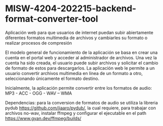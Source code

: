 # MISW-4204-202215-backend-format-converter-tool
Aplicación web para que usuarios de internet puedan subir abiertamente diferentes formatos multimedia de archivos y cambiarles su formato o realizar procesos de compresión

El modelo general de funcionamiento de la aplicación se basa en crear una cuenta en el portal web y acceder al administrador de archivos. Una vez la cuenta ha sido creada, el usuario puede subir archivos y solicitar el cambio de formato de estos para descargarlos. La aplicación web le permite a un usuario convertir archivos multimedia en línea de un formato a otro, seleccionando únicamente el formato destino.

Inicialmente, la aplicación permite convertir entre los formatos de audio: MP3 - ACC - OGG - WAV – WMA


Dependencias: para la conversion de formatos de audio se utiliza la libreria pydub https://github.com/jiaaro/pydub/, la cual requiere, para trabajar con archivos no-wav, instalar ffmpeg y configurar el ejecutable en el path https://www.gyan.dev/ffmpeg/builds/

